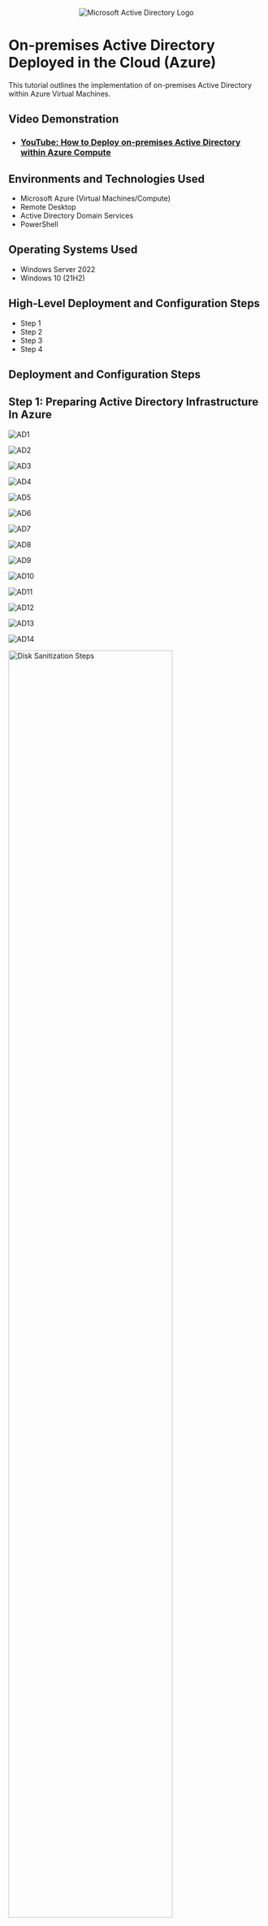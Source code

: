 <p align="center">
<img src="https://i.imgur.com/pU5A58S.png" alt="Microsoft Active Directory Logo"/>
</p>

<h1>On-premises Active Directory Deployed in the Cloud (Azure)</h1>
This tutorial outlines the implementation of on-premises Active Directory within Azure Virtual Machines.<br />


<h2>Video Demonstration</h2>

- ### [YouTube: How to Deploy on-premises Active Directory within Azure Compute](https://www.youtube.com)

<h2>Environments and Technologies Used</h2>

- Microsoft Azure (Virtual Machines/Compute)
- Remote Desktop
- Active Directory Domain Services
- PowerShell

<h2>Operating Systems Used </h2>

- Windows Server 2022
- Windows 10 (21H2)

<h2>High-Level Deployment and Configuration Steps</h2>

- Step 1
- Step 2
- Step 3
- Step 4

<h2>Deployment and Configuration Steps</h2>


<h2>Step 1: Preparing Active Directory Infrastructure In Azure</h2>

![AD1](https://github.com/user-attachments/assets/00ed6d4d-fc70-4106-80cc-58bdd1fe442e)


![AD2](https://github.com/user-attachments/assets/17dd03f8-23cc-4896-bce1-025dd5a3d813)


![AD3](https://github.com/user-attachments/assets/cdf90605-89e7-47e3-b792-65b9dcac84e2)


![AD4](https://github.com/user-attachments/assets/523377fe-c305-4281-85d8-17643d0b664f)


![AD5](https://github.com/user-attachments/assets/987a5bdc-f7e0-4e4e-8e1e-b862288540f5)


![AD6](https://github.com/user-attachments/assets/841af99d-8739-4ba9-ba11-48d508ed46d7)


![AD7](https://github.com/user-attachments/assets/9b107dac-6581-48f0-9e47-4410cad6e368)


![AD8](https://github.com/user-attachments/assets/3329cdd2-309c-4080-843f-2fcccc4bccff)


![AD9](https://github.com/user-attachments/assets/36e49caf-1640-420c-972f-c70a6e8ce0f8)


![AD10](https://github.com/user-attachments/assets/47a4461b-b42d-4fdb-b287-bb28607c1468)


![AD11](https://github.com/user-attachments/assets/32dc4001-7b19-4164-b1c4-0dbd7eeb087f)


![AD12](https://github.com/user-attachments/assets/6edac66d-2870-4f33-8538-04c2bc041a1f)


![AD13](https://github.com/user-attachments/assets/41fea6a7-dba0-4605-b936-0c5ec750b044)


![AD14](https://github.com/user-attachments/assets/7c18d151-0528-46d0-92e4-0f4d4fd2de8c)




<p>
<img src="https://i.imgur.com/DJmEXEB.png" height="80%" width="80%" alt="Disk Sanitization Steps"/>
</p>
<p>
Lorem ipsum dolor sit amet, consectetur adipiscing elit, sed do eiusmod tempor incididunt ut labore et dolore magna aliqua. Ut enim ad minim veniam, quis nostrud exercitation ullamco laboris nisi ut aliquip ex ea commodo consequat. Duis aute irure dolor in reprehenderit in voluptate velit esse cillum dolore eu fugiat nulla pariatur.
</p>
<br />

<p>
<img src="https://i.imgur.com/DJmEXEB.png" height="80%" width="80%" alt="Disk Sanitization Steps"/>
</p>
<p>
Lorem ipsum dolor sit amet, consectetur adipiscing elit, sed do eiusmod tempor incididunt ut labore et dolore magna aliqua. Ut enim ad minim veniam, quis nostrud exercitation ullamco laboris nisi ut aliquip ex ea commodo consequat. Duis aute irure dolor in reprehenderit in voluptate velit esse cillum dolore eu fugiat nulla pariatur.
</p>
<br />

<p>
<img src="https://i.imgur.com/DJmEXEB.png" height="80%" width="80%" alt="Disk Sanitization Steps"/>
</p>
<p>
Lorem ipsum dolor sit amet, consectetur adipiscing elit, sed do eiusmod tempor incididunt ut labore et dolore magna aliqua. Ut enim ad minim veniam, quis nostrud exercitation ullamco laboris nisi ut aliquip ex ea commodo consequat. Duis aute irure dolor in reprehenderit in voluptate velit esse cillum dolore eu fugiat nulla pariatur.
</p>
<br />

